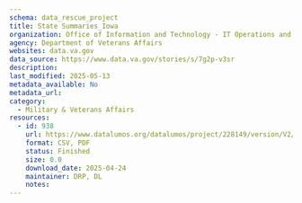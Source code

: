 ```yaml
---
schema: data_rescue_project 
title: State Summaries_Iowa
organization: Office of Information and Technology - IT Operations and Services (ITOPS)
agency: Department of Veterans Affairs
websites: data.va.gov
data_source: https://www.data.va.gov/stories/s/7g2p-v3sr
description: 
last_modified: 2025-05-13
metadata_available: No
metadata_url: 
category:
  - Military & Veterans Affairs 
resources:
  - id: 938
    url: https://www.datalumos.org/datalumos/project/228149/version/V2/view
    format: CSV, PDF
    status: Finished
    size: 0.0
    download_date: 2025-04-24
    maintainer: DRP, DL
    notes: 
---
```


